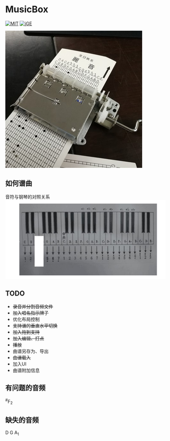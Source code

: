 # MusicBox
[![MIT](https://img.shields.io/badge/license-MIT-brightgreen.svg)](/LICENSE)
[![jGE](https://img.shields.io/badge/developing%20with-jGE-2077ff.svg)](http://www.vmwed.com/)   

![image](/res/cover.jpg?raw=true)  
  
## 如何谱曲
音符与钢琴的对照关系
![image](/res/piano.jpg?raw=true)  
  
## TODO
* ~~录音并分割音频文件~~
* ~~加入唱名指示牌子~~
* 优化布局控制
* ~~支持谱的垂直水平切换~~
* ~~加入拖到支持~~
* ~~加入编辑、打点~~
* ~~播放~~
* 曲谱另存为、导出
* ~~曲谱载入~~
* 加入UI
* 曲谱附加信息




## 有问题的音频
 <sup>#</sup>F<sub>2</sub>

## 缺失的音频
D G A<sub>1</sub>

